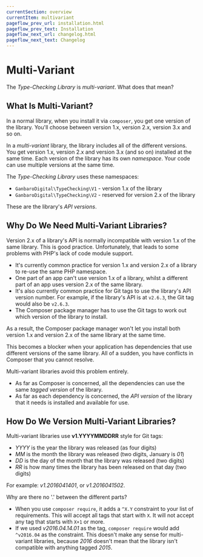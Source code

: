 ```yaml
---
currentSection: overview
currentItem: multivariant
pageflow_prev_url: installation.html
pageflow_prev_text: Installation
pageflow_next_url: changelog.html
pageflow_next_text: Changelog
---
```


# Multi-Variant

The _Type-Checking Library_ is _multi-variant_. What does that mean?

## What Is Multi-Variant?

In a normal library, when you install it via `composer`, you get one version of the library. You'll choose between version 1.x, version 2.x, version 3.x and so on.

In a _multi-variant_ library, the library includes all of the different versions. You get version 1.x, version 2.x and version 3.x (and so on) installed at the same time. Each version of the library has its own _namespace_. Your code can use multiple versions at the same time.

The _Type-Checking Library_ uses these namespaces:

* `GanbaroDigital\TypeChecking\V1` - version 1.x of the library
* `GanbaroDigital\TypeChecking\V2` - reserved for version 2.x of the library

These are the library's _API versions_.

## Why Do We Need Multi-Variant Libraries?

Version 2.x of a library's API is normally incompatible with version 1.x of the same library. This is good practice. Unfortunately, that leads to some problems with PHP's lack of code module support.

* It's currently common practice for version 1.x and version 2.x of a library to re-use the same PHP namespace.
* One part of an app can't use version 1.x of a library, whilst a different part of an app uses version 2.x of the same library.
* It's also currently common practice for Git tags to use the library's API version number. For example, if the library's API is at `v2.6.3`, the Git tag would also be `v2.6.3`.
* The Composer package manager has to use the Git tags to work out which version of the library to install.

As a result, the Composer package manager won't let you install both version 1.x and version 2.x of the same library at the same time.

This becomes a blocker when your application has dependencies that use different versions of the same library. All of a sudden, you have conflicts in Composer that you cannot resolve.

Multi-variant libraries avoid this problem entirely.

* As far as Composer is concerned, all the dependencies can use the same _tagged version_ of the library.
* As far as each dependency is concerned, the _API version_ of the library that it needs is installed and available for use.

## How Do We Version Multi-Variant Libraries?

Multi-variant libraries use __v1.YYYYMMDDRR__ style for Git tags:

* _YYYY_ is the year the library was released (as four digits)
* _MM_ is the month the library was released (two digits, January is _01_)
* _DD_ is the day of the month that the library was released (two digits)
* _RR_ is how many times the library has been released on that day (two digits)

For example: _v1.2016041401_, or _v1.2016041502_.

Why are there no '.' between the different parts?

* When you use `composer require`, it adds a `^X.Y` constraint to your list of requirements. This will accept all tags that start with `X`. It will not accept any tag that starts with `X+1` or more.
* If we used _v2016.04.14.01_ as the tag, `composer require` would add `^v2016.04` as the constraint. This doesn't make any sense for multi-variant libraries, because _2016_ doesn't mean that the library isn't compatible with anything tagged _2015_.
